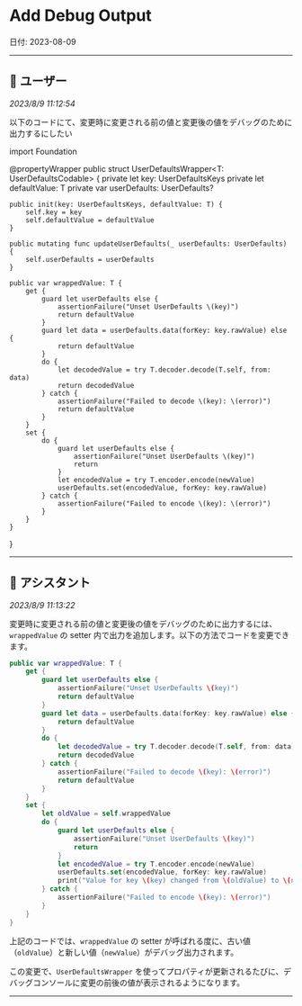 # Add Debug Output

日付: 2023-08-09

---

## 👤 ユーザー
*2023/8/9 11:12:54*

以下のコードにて、変更時に変更される前の値と変更後の値をデバッグのために出力するにしたい


import Foundation

@propertyWrapper
public struct UserDefaultsWrapper&lt;T: UserDefaultsCodable&gt; {
    private let key: UserDefaultsKeys
    private let defaultValue: T
    private var userDefaults: UserDefaults?

    public init(key: UserDefaultsKeys, defaultValue: T) {
        self.key = key
        self.defaultValue = defaultValue
    }

    public mutating func updateUserDefaults(_ userDefaults: UserDefaults) {
        self.userDefaults = userDefaults
    }

    public var wrappedValue: T {
        get {
            guard let userDefaults else {
                assertionFailure("Unset UserDefaults \(key)")
                return defaultValue
            }
            guard let data = userDefaults.data(forKey: key.rawValue) else {
                return defaultValue
            }
            do {
                let decodedValue = try T.decoder.decode(T.self, from: data)
                return decodedValue
            } catch {
                assertionFailure("Failed to decode \(key): \(error)")
                return defaultValue
            }
        }
        set {
            do {
                guard let userDefaults else {
                    assertionFailure("Unset UserDefaults \(key)")
                    return
                }
                let encodedValue = try T.encoder.encode(newValue)
                userDefaults.set(encodedValue, forKey: key.rawValue)
            } catch {
                assertionFailure("Failed to encode \(key): \(error)")
            }
        }
    }
}

---

## 🤖 アシスタント
*2023/8/9 11:13:22*

変更時に変更される前の値と変更後の値をデバッグのために出力するには、`wrappedValue` の setter 内で出力を追加します。以下の方法でコードを変更できます。

```swift
public var wrappedValue: T {
    get {
        guard let userDefaults else {
            assertionFailure("Unset UserDefaults \(key)")
            return defaultValue
        }
        guard let data = userDefaults.data(forKey: key.rawValue) else {
            return defaultValue
        }
        do {
            let decodedValue = try T.decoder.decode(T.self, from: data)
            return decodedValue
        } catch {
            assertionFailure("Failed to decode \(key): \(error)")
            return defaultValue
        }
    }
    set {
        let oldValue = self.wrappedValue
        do {
            guard let userDefaults else {
                assertionFailure("Unset UserDefaults \(key)")
                return
            }
            let encodedValue = try T.encoder.encode(newValue)
            userDefaults.set(encodedValue, forKey: key.rawValue)
            print("Value for key \(key) changed from \(oldValue) to \(newValue)")  // 追加
        } catch {
            assertionFailure("Failed to encode \(key): \(error)")
        }
    }
}
```

上記のコードでは、`wrappedValue` の setter が呼ばれる度に、古い値（`oldValue`）と新しい値（`newValue`）がデバッグ出力されます。

この変更で、`UserDefaultsWrapper` を使ってプロパティが更新されるたびに、デバッグコンソールに変更の前後の値が表示されるようになります。

---
